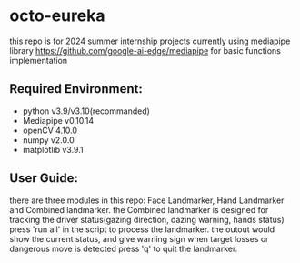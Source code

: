 # octo-eureka

this repo is for 2024 summer internship projects
currently using mediapipe library <https://github.com/google-ai-edge/mediapipe> for basic functions implementation

## Required Environment:
- python v3.9/v3.10(recommanded)
- Mediapipe v0.10.14
- openCV 4.10.0
- numpy v2.0.0
- matplotlib v3.9.1

## User Guide:
there are three modules in this repo: Face Landmarker, Hand Landmarker and Combined landmarker.
the Combined landmarker is designed for tracking the driver status(gazing direction, dazing warning, hands status)
press 'run all' in the script to process the landmarker.
the outout would show the current status, and give warning sign when target losses or dangerous move is detected
press 'q' to quit the landmarker.
